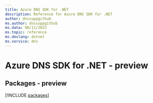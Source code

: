 ```yaml
---
title: Azure DNS SDK for .NET
description: Reference for Azure DNS SDK for .NET
author: dnssuppgithub
ms.author: dnssuppgithub
ms.data: 08/11/2023
ms.topic: reference
ms.devlang: dotnet
ms.service: dns
---
```

# Azure DNS SDK for .NET - preview
## Packages - preview
[!INCLUDE [packages](dns-index.md)]